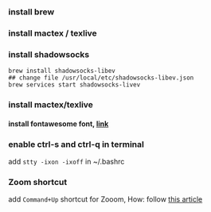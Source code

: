 
### install brew

### install mactex / texlive

### install shadowsocks

```
brew install shadowsocks-libev
## change file /usr/local/etc/shadowsocks-libev.json
brew services start shadowsocks-livev
```

### install mactex/texlive
#### install fontawesome font, [link](https://medium.com/@davidjwoody/photoshop-is-dead-how-to-use-keynote-with-font-awesome-d1570d25f45b)

### enable ctrl-s and ctrl-q in terminal
add `stty -ixon -ixoff` in ~/.bashrc

### Zoom shortcut
add `Command+Up` shortcut for Zooom, How: follow [this article](http://osxdaily.com/2013/03/22/5-simple-window-management-keyboard-shortcuts-to-improve-workflow-in-mac-os-x/)
